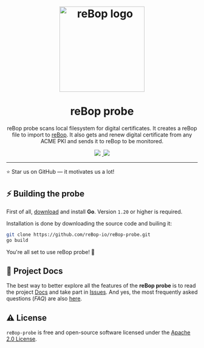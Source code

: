 <h1 align="center">
  <img src="https://static.rebop.io/img/rebop.png" width="224px"alt="reBop logo" title="reBop" /><br/><br />
reBop probe
</h1>
<p align="center">reBop probe scans local filesystem for digital certificates. It creates a reBop file to import to <a href="https://www.rebop.io">reBop</a>.
It also gets and renew digital certificate from any ACME PKI and sends it to reBop to be monitored.</p>

<p align="center"><a href="https://www.rebop.io"> 
<img src="https://img.shields.io/badge/HOMEPAGE-gray?style=for-the-badge"></a>&nbsp;<a href="https://docs.rebop.io">
<img src="https://img.shields.io/badge/DOCS-blue?style=for-the-badge"></a></p>

---

:star: Star us on GitHub — it motivates us a lot!

## ⚡️ Building the probe

First of all, [download](https://golang.org/dl/) and install **Go**. Version `1.20` or higher is required.

Installation is done by downloading the source code and builing it:

```bash
git clone https://github.com/reBop-io/reBop-probe.git
go build
```

You're all set to use reBop probe! 🎉

## 📖 Project Docs

The best way to better explore all the features of the **reBop probe** is to read the project [Docs](https://docs.rebop.io) and take part in [Issues](https://github.com/reBop-io/reBop-probe/issues). And yes, the most frequently asked questions (_FAQ_) are also [here](https://www.rebop.io/support/#faq).

## ⚠️ License

`reBop-probe` is free and open-source software licensed under the [Apache 2.0 License](https://github.com/reBop-io/reBop-probe/blob/master/LICENSE).
